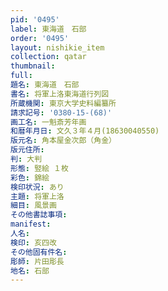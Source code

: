 ```yaml
---
pid: '0495'
label: 東海道　石部
order: '0495'
layout: nishikie_item
collection: qatar
thumbnail: 
full: 
題名: 東海道　石部
書名: 将軍上洛東海道行列図
所蔵機関: 東京大学史料編纂所
請求記号: '0380-15-(68)'
画工名: 一魁斎芳年画
和暦年月日: 文久３年４月(18630040550)
版元名: 角本屋金次郎（角金）
版元住所: 
判: 大判
形態: 竪絵 １枚
彩色: 錦絵
検印状況: あり
主題: 将軍上洛
細目: 風景画
その他書誌事項: 
manifest: 
人名: 
検印: 亥四改
その他固有件名: 
彫師: 片田彫長
地名: 石部
---
```

